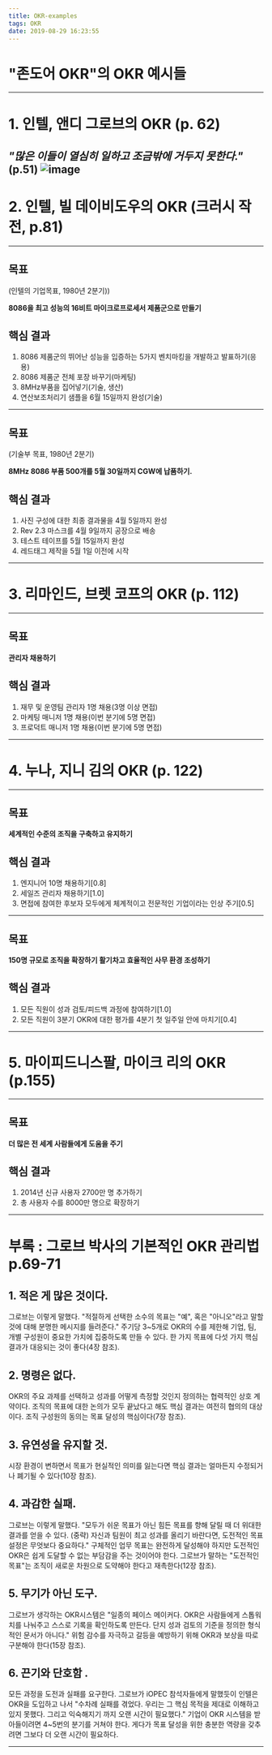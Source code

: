 ```yaml
---
title: OKR-examples
tags: OKR
date: 2019-08-29 16:23:55
---
```





# "존도어 OKR"의 OKR 예시들
---
# 1. 인텔, 앤디 그로브의 OKR (p. 62)
*"많은 이들이 열심히 일하고 조금밖에 거두지 못한다."* (p.51)
![image](https://user-images.githubusercontent.com/15168540/65859722-cbce9a80-e3a3-11e9-9b45-1cf426fc59d0.png)
---

# 2. 인텔, 빌 데이비도우의 OKR (크러시 작전, p.81)

---

## 목표

(인텔의 기업목표, 1980년 2분기))

**8086을 최고 성능의 16비트 마이크로프로세서 제품군으로 만들기**

## 핵심 결과

1. 8086 제품군의 뛰어난 성능을 입증하는 5가지 벤치마킹을 개발하고 발표하기(응용)
2. 8086 제품군 전체 포장 바꾸기(마케팅)
3. 8MHz부품을 집어넣기(기술, 생산)
4. 연산보조처리기 샘플을 6월 15일까지 완성(기술)

---

## 목표

(기술부 목표, 1980년 2분기)

**8MHz 8086 부품 500개를 5월 30일까지 CGW에 납품하기.**

## 핵심 결과

1. 사진 구성에 대한 최종 결과물을 4월 5일까지 완성
2. Rev 2.3 마스크를 4월 9일까지 공장으로 배송
3. 테스트 테이프를 5월 15일까지 완성
4. 레드태그 제작을 5월 1일 이전에 시작 

---

# 3. 리마인드, 브렛 코프의 OKR (p. 112)

---

## 목표

**관리자 채용하기**

## 핵심 결과

1. 재무 및 운영팀 관리자 1명 채용(3명 이상 면접)
2. 마케팅 매니저 1명 채용(이번 분기에 5명 면접)
3. 프로덕트 매니저 1명 채용(이번 분기에 5명 면접)

---

# 4. 누나, 지니 김의 OKR (p. 122)

---

## 목표

**세계적인 수준의 조직을 구축하고 유지하기**

## 핵심 결과

1. 엔지니어 10명 채용하기[0.8]
2. 세일즈 관리자 채용하기[1.0]
3. 면접에 참여한 후보자 모두에게 체계적이고 전문적인 기업이라는 인상 주기[0.5]

---

## 목표

**150명 규모로 조직을 확장하기
활기차고 효율적인 사무 환경 조성하기**

## 핵심 결과

1. 모든 직원이 성과 검토/피드백 과정에 참여하기[1.0]
2. 모든 직원이 3분기 OKR에 대한 평가를 4분기 첫 일주일 안에 마치기[0.4]

---

# 5. 마이피드니스팔, 마이크 리의 OKR (p.155)

---

## 목표

**더 많은 전 세계 사람들에게 도움을 주기**

## 핵심 결과

1. 2014년 신규 사용자 2700만 명 추가하기
2. 총 사용자 수를 8000만 명으로 확장하기 

---
# 부록 : 그로브 박사의 기본적인 OKR 관리법 p.69-71

## 1. 적은 게 많은 것이다.

그로브는 이렇게 말했다. "적절하게 선택한 소수의 목표는 "예", 혹은 "아니오"라고 말할 것에 대해 분명한 메시지를 들려준다." 주기당 3~5개로 OKR의 수를 제한해 기업, 팀, 개별 구성원이 중요한 가치에 집중하도록 만들 수 있다. 한 가지 목표에 다섯 가지 핵심 결과가 대응되는 것이 좋다(4장 참조).

## 2. 명령은 없다.

OKR의 주요 과제를 선택하고 성과를 어떻게 측정할 것인지 정의하는 협력적인 상호 계약이다. 조직의 목표에 대한 논의가 모두 끝났다고 해도 핵심 결과는 여전히 협의의 대상이다. 조직 구성원의 동의는 목표 달성의 핵심이다(7장 참조).

## 3. 유연성을 유지할 것.

시장 환경이 변하면서 목표가 현실적인 의미를 잃는다면 핵심 결과는 얼마든지 수정되거나 폐기될 수 있다(10장 참조).

## 4. 과감한 실패.

그로브는 이렇게 말했다. "모두가 쉬운 목표가 아닌 힘든 목표를 향해 달릴 때 더 위대한 결과를 얻을 수 있다. (중략) 자신과 팀원이 최고 성과를 올리기 바란다면, 도전적인 목표 설정은 무엇보다 중요하다." 구체적인 업무 목표는 완전하게 달성해야 하지만 도전적인 OKR은 쉽게 도달할 수 없는 부담감을 주는 것이어야 한다. 그로브가 말하는 "도전적인 목표"는 조직이 새로운 차원으로 도약해야 한다고 재촉한다(12장 참조).

## 5. 무기가 아닌 도구.

그로브가 생각하는 OKR시스템은 "일종의 페이스 메이커다. OKR은 사람들에게 스톱워치를 나눠주고 스스로 기록을 확인하도록 만든다. 단지 성과 검토의 기준을 정의한 형식적인 문서가 아니다." 위험 감수를 자극하고 갈등을 예방하기 위해 OKR과 보상을 따로 구분해야 한다(15장 참조).

## 6. 끈기와 단호함 .

모든 과정을 도전과 실패를 요구한다. 그로브가 iOPEC 참석자들에게 말했듯이 인텔은 OKR을 도입하고 나서 "수차례 실패를 겪었다. 우리는 그 핵심 목적을 제대로 이해하고 있지 못했다. 그리고 익숙해지기 까지 오랜 시간이 필요했다." 기업이 OKR 시스템을 받아들이려면 4~5번의 분기를 거쳐야 한다. 게다가 목표 달성을 위한 충분한 역량을 갖추려면 그보다 더 오랜 시간이 필요하다. 

---